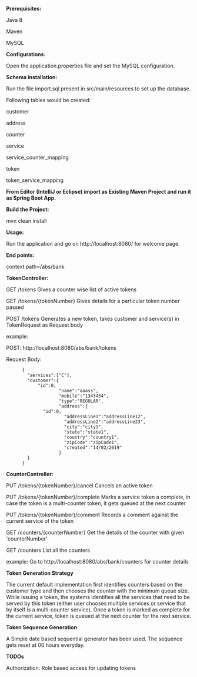 **Prerequisites:**

Java 8

Maven

MySQL


**Configurations:**

Open the application.properties file and set the MySQL configuration.


**Schema installation:**

Run the file import.sql present in src/main/resources to set up the database. 

Following tables would be created:


customer

address

counter

service

service_counter_mapping

token

token_service_mapping


**From Editor (IntelliJ or Eclipse) import as Existing Maven Project and run it as Spring Boot App.**


**Build the Project:**

mvn clean install


**Usage:**

Run the application and go on http://localhost:8080/ for welcome page.


**End points:**

context path=/abs/bank


**TokenController:**

GET /tokens Gives a counter wise list of active tokens

GET /tokens/{tokenNumber} Gives details for a particular token number passed

POST /tokens Generates a new token, takes customer and service(s) in TokenRequest as Request body

example:

POST: http://localhost:8080/abs/bank/tokens

Request Body: 

          {
            "services":["C"],
            "customer":{
				"id":0,
                        "name":"aaass",
                        "mobile":"1343434",
                        "type":"REGULAR",
                        "address":{
				  "id":0,
                          "addressLine1":"addressLine12",
                          "addressLine2":"addressLine23",
                          "city":"city1",
                          "state":"state1",
                          "country":"country1",
                          "zipCode":"zipCode1",
                          "created":"14/02/2019"
                        }
            }
          }

**CounterController:**

PUT /tokens/{tokenNumber}/cancel Cancels an active token

PUT /tokens/{tokenNumber}/complete Marks a service token a complete, in case the token is a multi-counter token, it gets queued at the next counter

PUT /tokens/{tokenNumber}/comment Records a comment against the current service of the token

GET /counters/{counterNumber} Get the details of the counter with given 'counterNumber'

GET /counters List all the counters

example: Go to http://localhost:8080/abs/bank/counters for counter details


**Token Generation Strategy**

The current default implementation first identifies counters based on the customer type and then chooses the counter with the minimum queue size.
While issuing a token, the systems identifies all the services that need to be served by this token (either user chooses multiple services or service that by itself is a multi-counter service). Once a token is marked as complete for the current service, token is queued at the next counter for the next service.

**Token Sequence Generation**

A Simple date based sequential generator has been used. The sequence gets reset at 00 hours everyday.

**TODOs**

Authorization: Role based access for updating tokens
